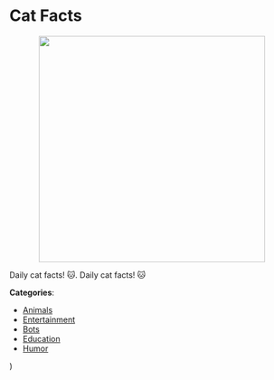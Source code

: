 # Cat Facts
<p align="center">
    <img width="400" src="https://raw.githubusercontent.com/apis-list/apis-list/apis/cat-facts/logo_256x256.png" />
</p>

Daily cat facts! 🐱. Daily cat facts! 🐱



**Categories**:
- [Animals](https://github.com/apis-list/apis-list#animals)
- [Entertainment](https://github.com/apis-list/apis-list#entertainment)
- [Bots](https://github.com/apis-list/apis-list#bots)
- [Education](https://github.com/apis-list/apis-list#education)
- [Humor](https://github.com/apis-list/apis-list#humor)



)



